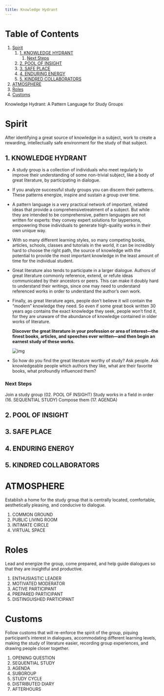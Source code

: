 ```yaml
---
title: Knowledge Hydrant
---
```



# Table of Contents

1.  [Spirit](#orgc84a49f)
    1.  [1. KNOWLEDGE HYDRANT](#org78cb72e)
        1.  [Next Steps](#org051880d)
    2.  [2. POOL OF INSIGHT](#orgd00004d)
    3.  [3. SAFE PLACE](#org82a39b4)
    4.  [4. ENDURING ENERGY](#org2bf2f74)
    5.  [5. KINDRED COLLABORATORS](#org0a845c6)
2.  [ATMOSPHERE](#orge44e49d)
3.  [Roles](#org796b10f)
4.  [Customs](#org23e0074)

Knowledge Hydrant: A Pattern Language for Study Groups

<a id="orgc84a49f"></a>

# Spirit

After identifying a great source of knowledge in a subject, work to create a rewarding, intellectually safe environment for the study of that subject.


<a id="org78cb72e"></a>

## 1. KNOWLEDGE HYDRANT

-   A study group is a collection of individuals who meet regularly to improve their understanding of some non-trivial subject, like a
    body of great literature, by participating in dialogue.

-   If you analyze successful study groups you can discern their patterns. These patterns energize, inspire and sustain a group over time.

-   A pattern language is a very practical network of important, related ideas that provide a comprehensivetreatment of a subject. But while they are intended to be comprehensive, pattern languages are not written for experts: they convey expert solutions for laypersons, empowering those individuals to generate high-quality works in their own unique way.

-   With so many different learning styles, so many competing books, articles, schools, classes and tutorials in the world, it can be
     incredibly hard to choose the right path, the source of knowledge with the potential to provide the most important knowledge in the
    least amount of time for the individual student.

-   Great literature also tends to participate in a larger dialogue. Authors of great literature commonly reference, extend, or refute ideas communicated by their ancestors or peers. This can make it doubly hard to understand their writings, since one may need to understand referenced works in order to understand the author&rsquo;s own work.

-   Finally, as great literature ages, people don&rsquo;t believe it will contain the &ldquo;modern&rdquo; knowledge they need. So even if some great book written 30 years ago contains the exact knowledge they seek, people won&rsquo;t find it, for they are unaware of the abundance of knowledge contained in older works of literature.
    
    **Discover the great literature in your profession or area of interest—the finest books, articles, and speeches ever written—and then begin an earnest study of these works.**
    
    ![img](./knowledge-hydrant-01-earnest-study.jpeg "Select important articles to study within a field")

-   So how do you find the great literature worthy of study? Ask people. Ask knowledgeable people which authors they like, what are
    their favorite books, what profoundly influenced them?


<a id="org051880d"></a>

### Next Steps

Join a study group (02. POOL OF INSIGHT)
Study works in a field in order (16. SEQUENTIAL STUDY)
Compose them (17. AGENDA)


<a id="orgd00004d"></a>

## 2. POOL OF INSIGHT


<a id="org82a39b4"></a>

## 3. SAFE PLACE


<a id="org2bf2f74"></a>

## 4. ENDURING ENERGY


<a id="org0a845c6"></a>

## 5. KINDRED COLLABORATORS


<a id="orge44e49d"></a>

# ATMOSPHERE

Establish a home for the study group that is centrally located, comfortable, aesthetically pleasing, and conducive to dialogue.

1.  COMMON GROUND
2.  PUBLIC LIVING ROOM
3.  INTIMATE CIRCLE
4.  VIRTUAL SPACE


<a id="org796b10f"></a>

# Roles

Lead and energize the group, come prepared, and help guide dialogues so
that they are insightful and productive.

1.  ENTHUSIASTIC LEADER
2.  MOTIVATED MODERATOR
3.  ACTIVE PARTICIPANT
4.  PREPARED PARTICIPANT
5.  DISTINGUISHED PARTICIPANT


<a id="org23e0074"></a>

# Customs

Follow customs that will re-enforce the spirit of the group, piquing
participant&rsquo;s interest in dialogues, accommodating different learning levels, making the study of literature easier, recording group experiences, and
drawing people closer together.

1.  OPENING QUESTION
2.  SEQUENTIAL STUDY
3.  AGENDA
4.  SUBGROUP
5.  STUDY CYCLE
6.  DISTRIBUTED DIARY
7.  AFTERHOURS



